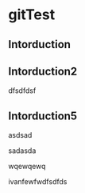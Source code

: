 # gitTest

## Intorduction 

## Intorduction2
dfsdfdsf
## Intorduction5
asdsad

sadasda


wqewqewq


ivanfewfwdfsdfds